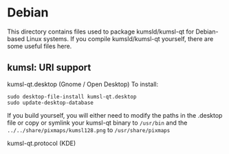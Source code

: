 
Debian
====================
This directory contains files used to package kumsld/kumsl-qt
for Debian-based Linux systems. If you compile kumsld/kumsl-qt yourself, there are some useful files here.

## kumsl: URI support ##


kumsl-qt.desktop  (Gnome / Open Desktop)
To install:

	sudo desktop-file-install kumsl-qt.desktop
	sudo update-desktop-database

If you build yourself, you will either need to modify the paths in
the .desktop file or copy or symlink your kumsl-qt binary to `/usr/bin`
and the `../../share/pixmaps/kumsl128.png` to `/usr/share/pixmaps`

kumsl-qt.protocol (KDE)

